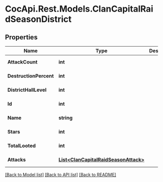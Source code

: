 # CocApi.Rest.Models.ClanCapitalRaidSeasonDistrict

## Properties

Name | Type | Description | Notes
------------ | ------------- | ------------- | -------------
**AttackCount** | **int** |  | [optional] [readonly] 
**DestructionPercent** | **int** |  | [optional] [readonly] 
**DistrictHallLevel** | **int** |  | [optional] [readonly] 
**Id** | **int** |  | [optional] [readonly] 
**Name** | **string** |  | [optional] [readonly] 
**Stars** | **int** |  | [optional] [readonly] 
**TotalLooted** | **int** |  | [optional] [readonly] 
**Attacks** | [**List&lt;ClanCapitalRaidSeasonAttack&gt;**](ClanCapitalRaidSeasonAttack.md) |  | [optional] [readonly] 

[[Back to Model list]](../../README.md#documentation-for-models) [[Back to API list]](../../README.md#documentation-for-api-endpoints) [[Back to README]](../../README.md)

